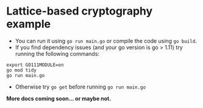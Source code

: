 # Lattice-based cryptography example
* You can run it using `go run main.go` or compile the code using `go build`.
* If you find dependency issues (and your go version is go > 1.11) try running the following commands:
```
export GO111MODULE=on
go mod tidy
go run main.go
```
* Otherwise try `go get` before running `go run main.go`



**More docs coming soon... or maybe not.**

